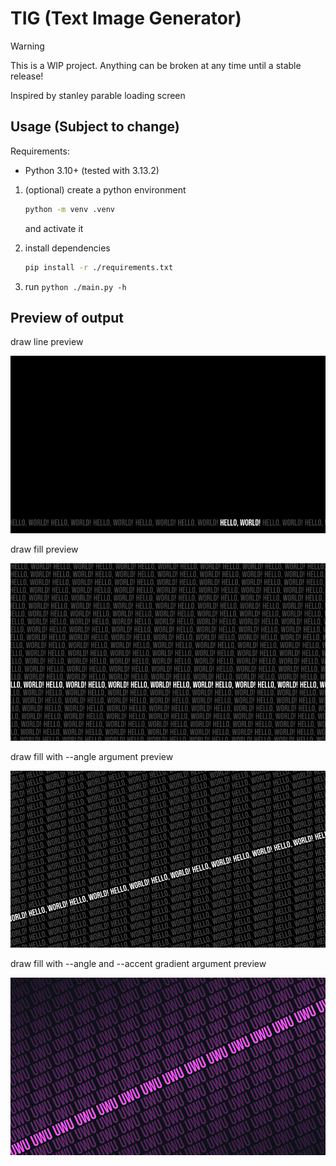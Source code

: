 # TIG (Text Image Generator)

> [!WARNING]
> This is a WIP project. Anything can be broken at any time until a stable release!

Inspired by stanley parable loading screen

## Usage (Subject to change)

Requirements:

- Python 3.10+ (tested with 3.13.2)

1. (optional) create a python environment

    ```sh
    python -m venv .venv
    ```

    and activate it

2. install dependencies

    ```sh
    pip install -r ./requirements.txt
    ```

3. run `python ./main.py -h`

## Preview of output

draw line preview

![draw line preview](./docs/preview-line.png)

draw fill preview

![draw fill preview](./docs/preview-lines.png)

draw fill with --angle argument preview

![draw fill with --angle argument preview](./docs/preview-angeled-lines.png)

draw fill with --angle and --accent gradient argument preview

![draw fill with --angle and --accent gradient argument preview](./docs/preview-angle-gradient.png)
